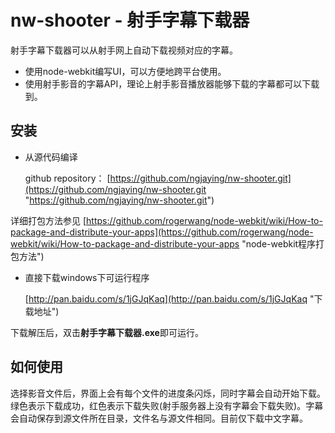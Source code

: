 nw-shooter - 射手字幕下载器
==============================================================
射手字幕下载器可以从射手网上自动下载视频对应的字幕。

- 使用node-webkit编写UI，可以方便地跨平台使用。
- 使用射手影音的字幕API，理论上射手影音播放器能够下载的字幕都可以下载到。

## 安装   


- 从源代码编译

	github repository： [https://github.com/ngjaying/nw-shooter.git](https://github.com/ngjaying/nw-shooter.git "https://github.com/ngjaying/nw-shooter.git")

详细打包方法参见
[https://github.com/rogerwang/node-webkit/wiki/How-to-package-and-distribute-your-apps](https://github.com/rogerwang/node-webkit/wiki/How-to-package-and-distribute-your-apps "node-webkit程序打包方法")

- 直接下载windows下可运行程序

    [http://pan.baidu.com/s/1jGJqKaq](http://pan.baidu.com/s/1jGJqKaq "下载地址")
	
下载解压后，双击**射手字幕下载器.exe**即可运行。

## 如何使用

选择影音文件后，界面上会有每个文件的进度条闪烁，同时字幕会自动开始下载。绿色表示下载成功，红色表示下载失败(射手服务器上没有字幕会下载失败)。字幕会自动保存到源文件所在目录，文件名与源文件相同。目前仅下载中文字幕。
